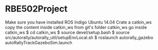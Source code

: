 # RBE502Project
Make sure you have installed ROS Indigo
Ubuntu 14.04
Crate a catkin_ws
copy the content inside catkin_ws from git's folder catkin_ws
go inside catkin_ws
$ cd catkin_ws
$ source devel/setup.bash
$ source src/autorally/autorally_util/setupEnvLocal.sh
$ roslaunch autorally_gazebo autoRallyTrackGazeboSim.launch
